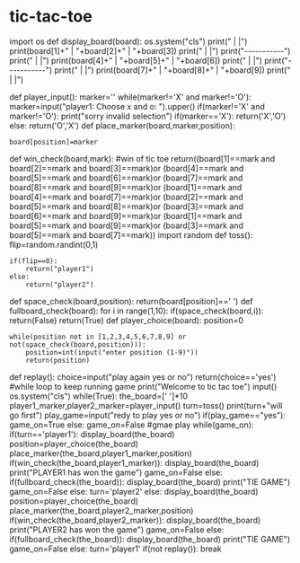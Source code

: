# tic-tac-toe
import os
def display_board(board):
    os.system("cls")
    print("  |   |")
    print(board[1]+" | "+board[2]+" | "+board[3])
    print("  |   |")
    print("-----------")
    print("  |   |")
    print(board[4]+" | "+board[5]+" | "+board[6])
    print("  |   |")
    print("-----------")
    print("  |   |")
    print(board[7]+" | "+board[8]+" | "+board[9])
    print("  |   |")

def player_input():
    marker=''
    while(marker!='X' and marker!='O'):
        marker=input("player1: Choose x and o: ").upper()
        if(marker!='X' and marker!='O'):
            print("sorry invalid selection")
    if(marker=='X'):
        return('X','O')
    else:
        return('O','X')
def place_marker(board,marker,position):
    
    board[position]=marker
def win_check(board,mark):
    #win of tic toe
    return((board[1]==mark and board[2]==mark and board[3]==mark)or
    (board[4]==mark and board[5]==mark and board[6]==mark)or
    (board[7]==mark and board[8]==mark and board[9]==mark)or
    (board[1]==mark and board[4]==mark and board[7]==mark)or
    (board[2]==mark and board[5]==mark and board[8]==mark)or
    (board[3]==mark and board[6]==mark and board[9]==mark)or
    (board[1]==mark and board[5]==mark and board[9]==mark)or
    (board[3]==mark and board[5]==mark and board[7]==mark))
import random
def toss():
    flip=random.randint(0,1)

    if(flip==0):
        return("player1")
    else:
        return("player2")
def space_check(board,position):
    return(board[position]==' ')
def fullboard_check(board):
    for i in range(1,10):
        if(space_check(board,i)):
            return(False)
    return(True)
def player_choice(board):
    position=0

    while(position not in [1,2,3,4,5,6,7,8,9] or not(space_check(board,position))):
        position=int(input("enter position (1-9)"))
        return(position)
def replay():
    choice=input("play again yes or no")
    return(choice=='yes')
#while loop to keep running game
print("Welcome to tic tac toe")
input()
os.system("cls")
while(True):
    the_board=[' ']*10
    player1_marker,player2_marker=player_input()
    turn=toss()
    print(turn+"will go first")
    play_game=input("redy to play yes or no")
    if(play_game=="yes"):
        game_on=True
    else:
        game_on=False
    #gmae play
    while(game_on):
        if(turn=='player1'):
            display_board(the_board)
            position=player_choice(the_board)
            place_marker(the_board,player1_marker,position)
            if(win_check(the_board,player1_marker)):
                display_board(the_board)
                print("PLAYER1 has won the game")
                game_on=False
            else:
                if(fullboard_check(the_board)):
                    display_board(the_board)
                    print("TIE GAME")
                    game_on=False
                else:
                    turn='player2'
        else:
            display_board(the_board)
            position=player_choice(the_board)
            place_marker(the_board,player2_marker,position)
            if(win_check(the_board,player2_marker)):
                display_board(the_board)
                print("PLAYER2 has won the game")
                game_on=False
            else:
                if(fullboard_check(the_board)):
                    display_board(the_board)
                    print("TIE GAME")
                    game_on=False
                else:
                    turn='player1'
    if(not replay()):
        break
            
            
    

        
    
               

